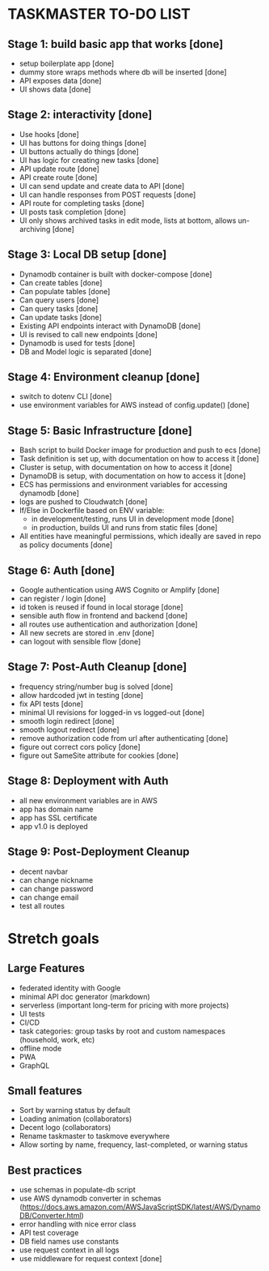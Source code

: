 # TASKMASTER TO-DO LIST

## Stage 1: build basic app that works [done]
- setup boilerplate app [done]
- dummy store wraps methods where db will be inserted [done]
- API exposes data [done]
- UI shows data [done]

## Stage 2: interactivity [done]
- Use hooks [done]
- UI has buttons for doing things [done]
- UI buttons actually do things [done]
- UI has logic for creating new tasks [done]
- API update route [done]
- API create route [done]
- UI can send update and create data to API [done]
- UI can handle responses from POST requests [done]
- API route for completing tasks [done]
- UI posts task completion [done]
- UI only shows archived tasks in edit mode, lists at bottom, allows un-archiving [done]

## Stage 3: Local DB setup [done]
- Dynamodb container is built with docker-compose [done]
- Can create tables [done]
- Can populate tables [done]
- Can query users [done]
- Can query tasks [done]
- Can update tasks [done]
- Existing API endpoints interact with DynamoDB [done]
- UI is revised to call new endpoints [done]
- Dynamodb is used for tests [done]
- DB and Model logic is separated [done]

## Stage 4: Environment cleanup [done]
- switch to dotenv CLI [done]
- use environment variables for AWS instead of config.update() [done]

## Stage 5: Basic Infrastructure [done]
- Bash script to build Docker image for production and push to ecs [done]
- Task definition is set up, with documentation on how to access it [done]
- Cluster is setup, with documentation on how to access it [done]
- DynamoDB is setup, with documentation on how to access it [done]
- ECS has permissions and environment variables for accessing dynamodb [done]
- logs are pushed to Cloudwatch [done]
- If/Else in Dockerfile based on ENV variable:
    - in development/testing, runs UI in development mode [done]
    - in production, builds UI and runs from static files [done]
- All entities have meaningful permissions, which ideally are saved in repo as policy documents [done]

## Stage 6: Auth [done]
- Google authentication using AWS Cognito or Amplify [done]
- can register / login [done]
- id token is reused if found in local storage [done]
- sensible auth flow in frontend and backend [done]
- all routes use authentication and authorization [done]
- All new secrets are stored in .env [done]
- can logout with sensible flow [done]

## Stage 7: Post-Auth Cleanup [done]
- frequency string/number bug is solved [done]
- allow hardcoded jwt in testing [done]
- fix API tests [done]
- minimal UI revisions for logged-in vs logged-out [done]
- smooth login redirect [done]
- smooth logout redirect [done]
- remove authorization code from url after authenticating [done]
- figure out correct cors policy [done]
- figure out SameSite attribute for cookies [done]

## Stage 8: Deployment with Auth
- all new environment variables are in AWS
- app has domain name
- app has SSL certificate
- app v1.0 is deployed

## Stage 9: Post-Deployment Cleanup
- decent navbar
- can change nickname
- can change password
- can change email
- test all routes

# Stretch goals
## Large Features
- federated identity with Google
- minimal API doc generator (markdown)
- serverless (important long-term for pricing with more projects)
- UI tests
- CI/CD
- task categories: group tasks by root and custom namespaces (household, work, etc)
- offline mode
- PWA
- GraphQL

## Small features
- Sort by warning status by default
- Loading animation (collaborators)
- Decent logo (collaborators)
- Rename taskmaster to taskmove everywhere
- Allow sorting by name, frequency, last-completed, or warning status

## Best practices
- use schemas in populate-db script
- use AWS dynamodb converter in schemas (https://docs.aws.amazon.com/AWSJavaScriptSDK/latest/AWS/DynamoDB/Converter.html)
- error handling with nice error class
- API test coverage
- DB field names use constants
- use request context in all logs
- use middleware for request context [done]
